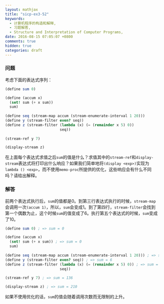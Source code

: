 ```yaml
---
layout: mathjax
title: "sicp-ex3-52"
keywords:
  - 计算机程序的构造和解释,
  - 习题解答,
  - Structure and Interpretation of Computer Programs,
date: 2016-08-15 07:05:07 +0800
comments: true
hidden: true
categories: draft
---
```


### 问题

考虑下面的表达式序列：

``` scheme
(define sum 0)

(define (accum x)
  (set! sum (+ x sum))
  sum)
  
(define seq (stream-map accum (stream-enumerate-interval 1 20)))
(define y (stream-filter even? seq))
(define z (stream-filter (lambda (x) (= (remainder x 5) 0))
                         seq))
                         
(stream-ref y 7)

(display-stream z)
```

在上面每个表达式求值之后`sum`的值是什么？求值其中的`stream-ref`和`display-stream`表达式将打印出什么响应？如果我们简单地将`(display <exp>)`实现为`lambda () <exp>`，而不使用`memo-proc`所提供的优化，这些响应会有什么不同吗？请给出解释。

### 解答

前两个表达式执行后，`sum`的值都是0。到第三行表达式执行的时候，`stream-map`会调用一次`(accum 1)`，所以，`sum`会变成1。到了第四行，`stream-filter`会找到第一个偶数为止，这个时候`sum`的值变成了6。执行第五个表达式的时候，`sum`变成了10。

``` scheme
(define sum 0) ; => sum = 0

(define (accum x)
  (set! sum (+ x sum)) ; => sum = 0
  sum)
  
(define seq (stream-map accum (stream-enumerate-interval 1 20))) ; => sum = 1
(define y (stream-filter even? seq)) ; => sum = 6
(define z (stream-filter (lambda (x) (= (remainder x 5) 0)) ; => sum = 10
                         seq))
                         
(stream-ref y 7) ; => sum = 136

(display-stream z) ; => sum = 210
```

如果不使用优化的话，`sum`的值会随着调用次数而无限制的上升。
